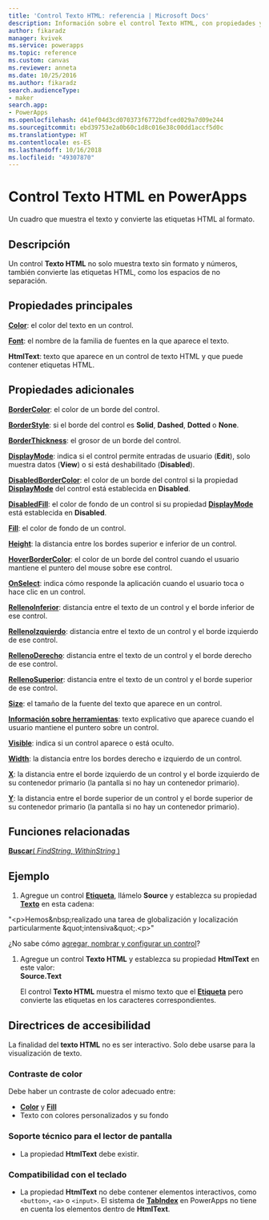 ```yaml
---
title: 'Control Texto HTML: referencia | Microsoft Docs'
description: Información sobre el control Texto HTML, con propiedades y ejemplos
author: fikaradz
manager: kvivek
ms.service: powerapps
ms.topic: reference
ms.custom: canvas
ms.reviewer: anneta
ms.date: 10/25/2016
ms.author: fikaradz
search.audienceType:
- maker
search.app:
- PowerApps
ms.openlocfilehash: d41ef04d3cd070373f6772bdfced029a7d09e244
ms.sourcegitcommit: ebd39753e2a0b60c1d8c016e38c00dd1accf5d0c
ms.translationtype: HT
ms.contentlocale: es-ES
ms.lasthandoff: 10/16/2018
ms.locfileid: "49307870"
---
```

# <a name="html-text-control-in-powerapps"></a>Control Texto HTML en PowerApps
Un cuadro que muestra el texto y convierte las etiquetas HTML al formato.

## <a name="description"></a>Descripción
Un control **Texto HTML** no solo muestra texto sin formato y números, también convierte las etiquetas HTML, como los espacios de no separación.

## <a name="key-properties"></a>Propiedades principales
**[Color](properties-color-border.md)**: el color del texto en un control.

**[Font](properties-text.md)**: el nombre de la familia de fuentes en la que aparece el texto.

**HtmlText**: texto que aparece en un control de texto HTML y que puede contener etiquetas HTML.

## <a name="additional-properties"></a>Propiedades adicionales
**[BorderColor](properties-color-border.md)**: el color de un borde del control.

**[BorderStyle](properties-color-border.md)**: si el borde del control es **Solid**, **Dashed**, **Dotted** o **None**.

**[BorderThickness](properties-color-border.md)**: el grosor de un borde del control.

**[DisplayMode](properties-core.md)**: indica si el control permite entradas de usuario (**Edit**), solo muestra datos (**View**) o si está deshabilitado (**Disabled**).

**[DisabledBorderColor](properties-color-border.md)**: el color de un borde del control si la propiedad **[DisplayMode](properties-core.md)** del control está establecida en **Disabled**.

**[DisabledFill](properties-color-border.md)**: el color de fondo de un control si su propiedad **[DisplayMode](properties-core.md)** está establecida en **Disabled**.

**[Fill](properties-color-border.md)**: el color de fondo de un control.

**[Height](properties-size-location.md)**: la distancia entre los bordes superior e inferior de un control.

**[HoverBorderColor](properties-color-border.md)**: el color de un borde del control cuando el usuario mantiene el puntero del mouse sobre ese control.

**[OnSelect](properties-core.md)**: indica cómo responde la aplicación cuando el usuario toca o hace clic en un control.

**[RellenoInferior](properties-size-location.md)**: distancia entre el texto de un control y el borde inferior de ese control.

**[RellenoIzquierdo](properties-size-location.md)**: distancia entre el texto de un control y el borde izquierdo de ese control.

**[RellenoDerecho](properties-size-location.md)**: distancia entre el texto de un control y el borde derecho de ese control.

**[RellenoSuperior](properties-size-location.md)**: distancia entre el texto de un control y el borde superior de ese control.

**[Size](properties-text.md)**: el tamaño de la fuente del texto que aparece en un control.

**[Información sobre herramientas](properties-core.md)**: texto explicativo que aparece cuando el usuario mantiene el puntero sobre un control.

**[Visible](properties-core.md)**: indica si un control aparece o está oculto.

**[Width](properties-size-location.md)**: la distancia entre los bordes derecho e izquierdo de un control.

**[X](properties-size-location.md)**: la distancia entre el borde izquierdo de un control y el borde izquierdo de su contenedor primario (la pantalla si no hay un contenedor primario).

**[Y](properties-size-location.md)**: la distancia entre el borde superior de un control y el borde superior de su contenedor primario (la pantalla si no hay un contenedor primario).

## <a name="related-functions"></a>Funciones relacionadas
[**Buscar**( *FindString*, *WithinString* )](../functions/function-find.md)

## <a name="example"></a>Ejemplo
1. Agregue un control **[Etiqueta](control-text-box.md)**, llámelo **Source** y establezca su propiedad **[Texto](properties-core.md)** en esta cadena:

"\<p>Hemos\&nbsp;realizado una tarea de globalización y localización particularmente \&quot;intensiva\&quot;.\<p>"

¿No sabe cómo [agregar, nombrar y configurar un control](../add-configure-controls.md)?

1. Agregue un control **Texto HTML** y establezca su propiedad **HtmlText** en este valor:<br>
   **Source.Text**
   
     El control **Texto HTML** muestra el mismo texto que el **[Etiqueta](control-text-box.md)** pero convierte las etiquetas en los caracteres correspondientes.


## <a name="accessibility-guidelines"></a>Directrices de accesibilidad
La finalidad del **texto HTML** no es ser interactivo. Solo debe usarse para la visualización de texto.

### <a name="color-contrast"></a>Contraste de color
Debe haber un contraste de color adecuado entre:
* **[Color](properties-color-border.md)** y **[Fill](properties-color-border.md)**
* Texto con colores personalizados y su fondo

### <a name="screen-reader-support"></a>Soporte técnico para el lector de pantalla
* La propiedad **HtmlText** debe existir.

### <a name="keyboard-support"></a>Compatibilidad con el teclado
* La propiedad **HtmlText** no debe contener elementos interactivos, como `<button>`, `<a>` o `<input>`. El sistema de **[TabIndex](properties-accessibility.md)** en PowerApps no tiene en cuenta los elementos dentro de **HtmlText**.
